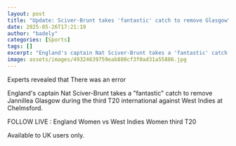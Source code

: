 ```yaml
---
layout: post
title: "Update: Sciver-Brunt takes 'fantastic' catch to remove Glasgow"
date: 2025-05-26T17:21:19
author: "badely"
categories: [Sports]
tags: []
excerpt: "England's captain Nat Sciver-Brunt takes a 'fantastic' catch to remove Jannillea Glasgow during the third T20 international against West Indies at Che"
image: assets/images/49324639759eab880cf3f0ad31a55886.jpg
---
```


Experts revealed that There was an error

England's captain Nat Sciver-Brunt takes a "fantastic" catch to remove Jannillea Glasgow during the third T20 international against West Indies at Chelmsford.

FOLLOW LIVE : England Women vs West Indies Women third T20

Available to UK users only.

